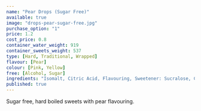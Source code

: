 ```yaml
---
name: "Pear Drops (Sugar Free)"
available: true
image: "drops-pear-sugar-free.jpg"
purchase_option: "1"
price: 1.2
cost_price: 0.8
container_water_weight: 919
container_sweets_weight: 537
type: [Hard, Traditional, Wrapped]
flavour: [Pear]
colour: [Pink, Yellow]
free: [Alcohol, Sugar]
ingredients: "Isomalt, Citric Acid, Flavouring, Sweetener: Sucralose, Colours: E129 E102"
published: true
---
```

Sugar free, hard boiled sweets with pear flavouring.